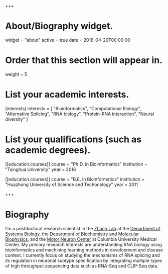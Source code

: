 +++
# About/Biography widget.
widget = "about"
active = true
date = 2016-04-20T00:00:00

# Order that this section will appear in.
weight = 5

# List your academic interests.
[interests]
  interests = [
    "Bioinformatics",
    "Computational Biology",
    "Alternative Splicing",
    "RNA biology",
    "Protein-RNA interaction",
    "Neural diversity"
  ]

# List your qualifications (such as academic degrees).
[[education.courses]]
  course = "Ph.D. in Bioinformatics"
  institution = "Tsinghua University"
  year = 2016

[[education.courses]]
  course = "B.E. in Bioinformatics"
  institution = "Huazhong University of Science and Techonology"
  year = 2011
 
+++

# Biography
I’m a postdoctoral research scientist in the [Zhang Lab](https://zhanglab.c2b2.columbia.edu/index.php/Main_Page) at the [Department of Systems Biology](https://systemsbiology.columbia.edu/), the [Department of Biochemistry and Molecular Biophysics](https://www.biochem.cumc.columbia.edu/), and the [Motor Neuron Center](http://columbiamnc.org/) at Columbia University Medical Center. My primary research interests are understanding RNA biology using bioinformatics and machining learning methods in development and disease context. I currently focus on studying the mechanisms of RNA splicing and its regulation in neuronal subtype specification by integrating multiple types of high throughput sequencing data such as RNA-Seq and CLIP-Seq data. 
